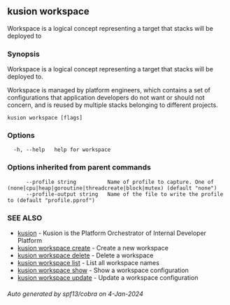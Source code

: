 ## kusion workspace

Workspace is a logical concept representing a target that stacks will be deployed to

### Synopsis

Workspace is a logical concept representing a target that stacks will be deployed to.

 Workspace is managed by platform engineers, which contains a set of configurations that application developers do not want or should not concern, and is reused by multiple stacks belonging to different projects.

```
kusion workspace [flags]
```

### Options

```
  -h, --help   help for workspace
```

### Options inherited from parent commands

```
      --profile string          Name of profile to capture. One of (none|cpu|heap|goroutine|threadcreate|block|mutex) (default "none")
      --profile-output string   Name of the file to write the profile to (default "profile.pprof")
```

### SEE ALSO

* [kusion](kusion.md)	 - Kusion is the Platform Orchestrator of Internal Developer Platform
* [kusion workspace create](kusion_workspace_create.md)	 - Create a new workspace
* [kusion workspace delete](kusion_workspace_delete.md)	 - Delete a workspace
* [kusion workspace list](kusion_workspace_list.md)	 - List all workspace names
* [kusion workspace show](kusion_workspace_show.md)	 - Show a workspace configuration
* [kusion workspace update](kusion_workspace_update.md)	 - Update a workspace configuration

###### Auto generated by spf13/cobra on 4-Jan-2024
